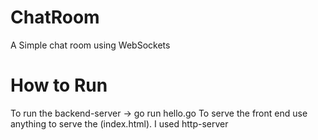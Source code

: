# ChatRoom
A Simple chat room using WebSockets


# How to Run
To run the backend-server -> go run hello.go
To serve the front end use anything to serve the (index.html). I used http-server


